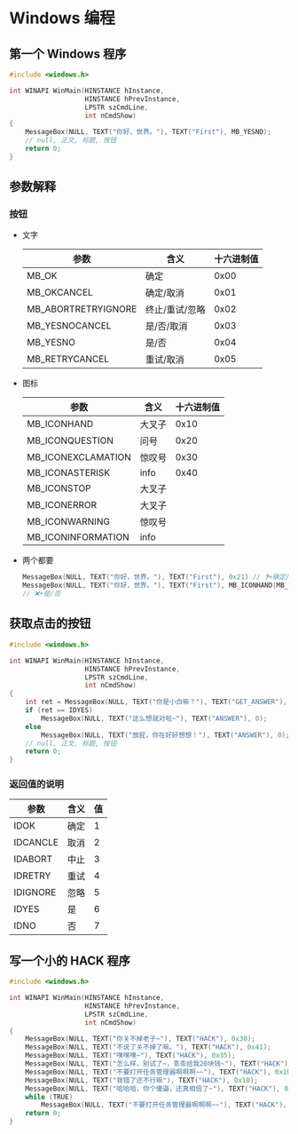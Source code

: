 <!--
title: 11-Windows编程
sort:
-->

# Windows 编程

## 第一个 Windows 程序

```c
#include <windows.h>

int WINAPI WinMain(HINSTANCE hInstance,
                   HINSTANCE hPrevInstance,
                   LPSTR szCmdLine,
                   int nCmdShow)
{
    MessageBox(NULL, TEXT("你好，世界。"), TEXT("First"), MB_YESNO);
    // null, 正文, 标题, 按钮
    return 0;
}
```

## 参数解释

### 按钮

- 文字

  | 参数                | 含义           | 十六进制值 |
  | ------------------- | -------------- | ---------- |
  | MB_OK               | 确定           | 0x00       |
  | MB_OKCANCEL         | 确定/取消      | 0x01       |
  | MB_ABORTRETRYIGNORE | 终止/重试/忽略 | 0x02       |
  | MB_YESNOCANCEL      | 是/否/取消     | 0x03       |
  | MB_YESNO            | 是/否          | 0x04       |
  | MB_RETRYCANCEL      | 重试/取消      | 0x05       |

- 图标

  | 参数               | 含义   | 十六进制值 |
  | ------------------ | ------ | ---------- |
  | MB_ICONHAND        | 大叉子 | 0x10       |
  | MB_ICONQUESTION    | 问号   | 0x20       |
  | MB_ICONEXCLAMATION | 惊叹号 | 0x30       |
  | MB_ICONASTERISK    | info   | 0x40       |
  | MB_ICONSTOP        | 大叉子 |            |
  | MB_ICONERROR       | 大叉子 |            |
  | MB_ICONWARNING     | 惊叹号 |            |
  | MB_ICONINFORMATION | info   |            |

- 两个都要

  ```c
  MessageBox(NULL, TEXT("你好，世界。"), TEXT("First"), 0x21)	// ❓+确定/取消
  MessageBox(NULL, TEXT("你好，世界。"), TEXT("First"), MB_ICONHAND|MB_YESNO)
  // ❌+是/否
  ```

## 获取点击的按钮

```c
#include <windows.h>

int WINAPI WinMain(HINSTANCE hInstance,
                   HINSTANCE hPrevInstance,
                   LPSTR szCmdLine,
                   int nCmdShow)
{
    int ret = MessageBox(NULL, TEXT("你是小白嘛？"), TEXT("GET_ANSWER"), 0x24);
    if (ret == IDYES)
        MessageBox(NULL, TEXT("这么想就对啦~"), TEXT("ANSWER"), 0);
    else
        MessageBox(NULL, TEXT("放屁，你在好好想想！"), TEXT("ANSWER"), 0);
    // null, 正文, 标题, 按钮
    return 0;
}
```

### 返回值的说明

| 参数     | 含义 | 值  |
| -------- | ---- | --- |
| IDOK     | 确定 | 1   |
| IDCANCLE | 取消 | 2   |
| IDABORT  | 中止 | 3   |
| IDRETRY  | 重试 | 4   |
| IDIGNORE | 忽略 | 5   |
| IDYES    | 是   | 6   |
| IDNO     | 否   | 7   |

## 写一个小的 HACK 程序

```c
#include <windows.h>

int WINAPI WinMain(HINSTANCE hInstance,
                   HINSTANCE hPrevInstance,
                   LPSTR szCmdLine,
                   int nCmdShow)
{
    MessageBox(NULL, TEXT("你关不掉老子~"), TEXT("HACK"), 0x30);
    MessageBox(NULL, TEXT("不说了关不掉了嘛。"), TEXT("HACK"), 0x41);
    MessageBox(NULL, TEXT("嘿嘿嘿~"), TEXT("HACK"), 0x35);
    MessageBox(NULL, TEXT("怎么样，别试了~，乖乖给我20块钱~"), TEXT("HACK"), 0x42);
    MessageBox(NULL, TEXT("不要打开任务管理器啊啊啊~~"), TEXT("HACK"), 0x10);
    MessageBox(NULL, TEXT("我错了还不行嘛"), TEXT("HACK"), 0x10);
    MessageBox(NULL, TEXT("哈哈哈，你个傻逼，还真相信了~"), TEXT("HACK"), 0x35);
    while (TRUE)
        MessageBox(NULL, TEXT("不要打开任务管理器啊啊啊~~"), TEXT("HACK"), 0x10);
    return 0;
}
```
